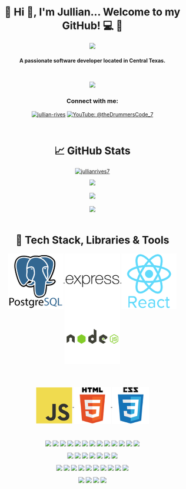 <!------------------------------------ Header / Intro ------------------------------------------->

<h1 align='center' paddingBottom="-10px">🥁   Hi 👋, I'm Jullian... Welcome to my GitHub!   💻 🥷</h1>
<p align='center'>
  
<img src="https://readme-typing-svg.demolab.com/?lines=Hello+World!+Welcome+To+My+Page;Progress+Daily" />
<h4 align="center">A passionate software developer located in Central Texas.</h4>
       
</p>

<!------------------------------------------------------------------------------------------------>
</br>
<!------------------------------------ Views / Connect ------------------------------------------->

<p align='center'>
  
<img src="https://komarev.com/ghpvc/?username=jullianrives7&style=for-the-badge" />
<h3 align="center">Connect with me:</h3>
<p align="center">
<a href="https://linkedin.com/in/jullian-rives" target="_blank"><img align="center" src="https://raw.githubusercontent.com/rahuldkjain/github-profile-readme-generator/master/src/images/icons/Social/linked-in-alt.svg" alt="jullian-rives" height="30" width="40" /></a>
<a href="https://www.youtube.com/@theDrummersCode_7" target="_blank"><img align="center" src="https://raw.githubusercontent.com/rahuldkjain/github-profile-readme-generator/master/src/images/icons/Social/youtube.svg" alt="YouTube: @theDrummersCode_7" height="30" width="40" /></a>
</p>

</p>


<!------------------------------------------------------------------------------------------------>
</br>
<!-------------------------------------- GitHub Stats -------------------------------------------->

<h1 align='center'> 📈 GitHub Stats </h1>
<div align="center">

<!-- Trophies -->  
<a align='center' href="https://github.com/ryo-ma/github-profile-trophy"><img src="https://github-profile-trophy.vercel.app/?username=jullianrives7" alt="jullianrives7" /></a>
</br>

<!-- Streak Stats --> 

<div style="display: flex; justify-content: center;">
  <a href="https://github-readme-streak-stats.herokuapp.com/demo/">
    <img src="https://github-readme-streak-stats.herokuapp.com/?user=jullianrives7" />
  </a>
</div>
</br>

<!-- Stats Card -->

<div style="display: flex; justify-content: center;">
  <a href="https://github.com/anuraghazra/github-readme-stats">
    <img src="https://github-readme-stats.vercel.app/api?username=jullianrives7&hide=stars&show_icons=true" />
  </a>
</div>
</br>

<!-- Most Used Languages --> 

<div style="display: flex; justify-content: center;">
  <a href="https://github.com/anuraghazra/github-readme-stats">
    <img src="https://github-readme-stats.vercel.app/api/top-langs/?username=jullianrives7&layout=compact" />
  </a>
</div>
      
</div>

<!------------------------------------------------------------------------------------------------>
</br>
<!------------------------------ Tech Stack, Languages & Tools ------------------------------------>

<h1 align='center'> 🧰 Tech Stack, Libraries & Tools </h1>
<div align="center">

<a align="center" href="https://www.postgresql.org" target="_blank" rel="noreferrer"> <img align="center" src="https://raw.githubusercontent.com/devicons/devicon/master/icons/postgresql/postgresql-original-wordmark.svg" alt="postgresql" width="150" height="150"/> </a> 
<a align="center" href="https://expressjs.com" target="_blank" rel="noreferrer"> <img align="center" src="https://raw.githubusercontent.com/devicons/devicon/master/icons/express/express-original-wordmark.svg" alt="express" width="150" height="150"/> </a> 
<a align="center" href="https://reactjs.org/" target="_blank" rel="noreferrer"> <img align="center" src="https://raw.githubusercontent.com/devicons/devicon/master/icons/react/react-original-wordmark.svg" alt="react" width="150" height="150"/> </a> 
<a align="center" href="https://nodejs.org" target="_blank" rel="noreferrer"> <img align="center" src="https://raw.githubusercontent.com/devicons/devicon/master/icons/nodejs/nodejs-original-wordmark.svg" alt="nodejs" width="150" height="150"/> </a>
 
</br>
</br>

<a align="center" href="https://developer.mozilla.org/en-US/docs/Web/JavaScript" target="_blank" rel="noreferrer"> <img align="center" src="https://raw.githubusercontent.com/devicons/devicon/master/icons/javascript/javascript-original.svg" alt="javascript" width="100" height="100"/> </a> 
<a align="center" href="https://www.w3.org/html/" target="_blank" rel="noreferrer"> <img align="center" src="https://raw.githubusercontent.com/devicons/devicon/master/icons/html5/html5-original-wordmark.svg" alt="html5" width="100" height="100"/> </a> 
<a align="center" href="https://www.w3schools.com/css/" target="_blank" rel="noreferrer"> <img align="center" src="https://raw.githubusercontent.com/devicons/devicon/master/icons/css3/css3-original-wordmark.svg" alt="css3" width="100" height="100"/> </a> 

</div>

</br>

<p align='center'>
  
<img src="https://camo.githubusercontent.com/93c855ae825c1757f3426f05a05f4949d3b786c5b22d0edb53143a9e8f8499f6/68747470733a2f2f696d672e736869656c64732e696f2f62616467652f4a6176615363726970742d3332333333303f7374796c653d666f722d7468652d6261646765266c6f676f3d6a617661736372697074266c6f676f436f6c6f723d463744463145" />
<img src="https://img.shields.io/badge/jQuery-0769AD?style=for-the-badge&logo=jquery&logoColor=white" />
<img src="https://camo.githubusercontent.com/ab4c3c731a174a63df861f7b118d6c8a6c52040a021a552628db877bd518fe84/68747470733a2f2f696d672e736869656c64732e696f2f62616467652f72656163742d2532333230323332612e7376673f7374796c653d666f722d7468652d6261646765266c6f676f3d7265616374266c6f676f436f6c6f723d253233363144414642" />
<img src="https://img.shields.io/badge/Vite-B73BFE?style=for-the-badge&logo=vite&logoColor=FFD62E" />
<img src="https://img.shields.io/badge/next.js-000000?style=for-the-badge&logo=nextdotjs&logoColor=white" />
<img src="https://camo.githubusercontent.com/e6b67b27998fca3bccf4c0ee479fc8f9de09d91f389cccfbe6cb1e29c10cfbd7/68747470733a2f2f696d672e736869656c64732e696f2f62616467652f637373332d2532333135373242362e7376673f7374796c653d666f722d7468652d6261646765266c6f676f3d63737333266c6f676f436f6c6f723d7768697465" />
<img src="https://camo.githubusercontent.com/49fbb99f92674cc6825349b154b65aaf4064aec465d61e8e1f9fb99da3d922a1/68747470733a2f2f696d672e736869656c64732e696f2f62616467652f68746d6c352d2532334533344632362e7376673f7374796c653d666f722d7468652d6261646765266c6f676f3d68746d6c35266c6f676f436f6c6f723d7768697465" />
<img src="https://camo.githubusercontent.com/b13ed67c809178963ce9d538175b02649800772be1ce0cb02da5879e5614e236/68747470733a2f2f696d672e736869656c64732e696f2f62616467652f426f6f7473747261702d3536334437433f7374796c653d666f722d7468652d6261646765266c6f676f3d626f6f747374726170266c6f676f436f6c6f723d7768697465" />
<img src="https://img.shields.io/badge/firebase-ffca28?style=for-the-badge&logo=firebase&logoColor=black" />
<img src="https://img.shields.io/badge/Material%20UI-007FFF?style=for-the-badge&logo=mui&logoColor=white" />
<img src="https://img.shields.io/badge/React_Query-FF4154?style=for-the-badge&logo=React_Query&logoColor=white" />
<img src="https://img.shields.io/badge/Socket.io-010101?&style=for-the-badge&logo=Socket.io&logoColor=white" />
<img src="https://img.shields.io/badge/d3.js-F9A03C?style=for-the-badge&logo=d3.js&logoColor=white" />

</p>
  
          
<p align='center'>
  
<img src="https://img.shields.io/badge/node.js-6DA55F?style=for-the-badge&logo=node.js&logoColor=white" />
<img src="https://img.shields.io/badge/Express.js-000000?style=for-the-badge&logo=express&logoColor=white" />
<img src="https://img.shields.io/badge/postgres-%23316192.svg?style=for-the-badge&logo=postgresql&logoColor=white" />
<img src="https://camo.githubusercontent.com/63350538fde994bc287ccd4908809301e157980e6564bf78d2c5cec22c0a5914/68747470733a2f2f696d672e736869656c64732e696f2f62616467652f446f636b65722d3243413545303f7374796c653d666f722d7468652d6261646765266c6f676f3d646f636b6572266c6f676f436f6c6f723d7768697465" />
<img src="https://img.shields.io/badge/Postman-FF6C37?style=for-the-badge&logo=Postman&logoColor=white" />
<img src="https://img.shields.io/badge/Amazon_AWS-FF9900?style=for-the-badge&logo=amazonaws&logoColor=white" />
<img src="https://img.shields.io/badge/json-5E5C5C?style=for-the-badge&logo=json&logoColor=white" />

</p>

<p align='center'>
  
<img src="https://img.shields.io/badge/git-%23F05033.svg?style=for-the-badge&logo=git&logoColor=white" />
<img src="https://img.shields.io/badge/NPM-%23000000.svg?style=for-the-badge&logo=npm&logoColor=white" />
<img src="https://img.shields.io/badge/Yarn-2C8EBB?style=for-the-badge&logo=yarn&logoColor=white" />
<img src="https://img.shields.io/badge/eslint-3A33D1?style=for-the-badge&logo=eslint&logoColor=white" />
<img src="https://img.shields.io/badge/prettier-1A2C34?style=for-the-badge&logo=prettier&logoColor=F7BA3E" />
<img src="https://img.shields.io/badge/Visual_Studio_Code-0078D4?style=for-the-badge&logo=visual%20studio%20code&logoColor=white" />
<img src="https://img.shields.io/badge/Babel-F9DC3E?style=for-the-badge&logo=babel&logoColor=white" />
<img src="https://img.shields.io/badge/Webpack-8DD6F9?style=for-the-badge&logo=Webpack&logoColor=white" />
<img src="https://img.shields.io/badge/Jest-C21325?style=for-the-badge&logo=jest&logoColor=white" />
<img src="https://img.shields.io/badge/Markdown-000000?style=for-the-badge&logo=markdown&logoColor=white" />
  
</p>

<p align='center'>
  
<img src="https://camo.githubusercontent.com/c6c90c4d74d5fad08da3e2c31c556ea8a8b45a6bd5756b6e49111d9825cde56f/68747470733a2f2f696d672e736869656c64732e696f2f62616467652f5a6f6f6d2d3244384346463f7374796c653d666f722d7468652d6261646765266c6f676f3d7a6f6f6d266c6f676f436f6c6f723d7768697465" />
<img src="https://camo.githubusercontent.com/870d2945e15dde83583f64ea1f3f4471702e45bf30fa884412da74cb7731ae42/68747470733a2f2f696d672e736869656c64732e696f2f62616467652f536c61636b2d3441313534423f7374796c653d666f722d7468652d6261646765266c6f676f3d736c61636b266c6f676f436f6c6f723d7768697465" />
<img src="https://camo.githubusercontent.com/529f3db66dcea87286a50a8bbb379acc5b6485805215e4cce5365aa43b7ddaca/68747470733a2f2f696d672e736869656c64732e696f2f62616467652f5472656c6c6f2d3030353243433f7374796c653d666f722d7468652d6261646765266c6f676f3d7472656c6c6f266c6f676f436f6c6f723d7768697465" />
<img src="https://camo.githubusercontent.com/f868f43f3c084669121e55e633ca5c3e11d382872ab7db663789f5c736c71a43/68747470733a2f2f696d672e736869656c64732e696f2f62616467652f446973636f72642d3538363546323f7374796c653d666f722d7468652d6261646765266c6f676f3d646973636f7264266c6f676f436f6c6f723d7768697465" />
  
</p>
